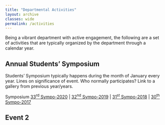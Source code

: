 ```yaml
---
title: "Departmental Activities"
layout: archive
classes: wide
permalink: /activities
---
```

Being a vibrant department with active engagement, the following are a set of activities that are typically organized by the department through a calendar year.

## Annual Students’ Symposium
Students’ Symposium typically happens during the month of January every year.
Lines on significance of event.
Who normally participates?
Link to a gallery from previous year/years.

Symposium <a href="https://materials.iisc.ac.in/sympo/">33<sup>rd</sup> Sympo-2020</a> | <a href="https://sites.google.com/view/sympo2019-materials-iisc-in/">32<sup>nd</sup> Sympo-2019</a> | <a href="https://materials.iisc.ac.in/summary-of-the-31st-annual-symposium/">31<sup>st</sup> Sympo-2018</a> | <a href="https://drive.google.com/drive/folders/0ByDfGPBTDTJWQnkxajk3VUhucWs">30<sup>th</sup> Sympo-2017</a>

## Event 2

